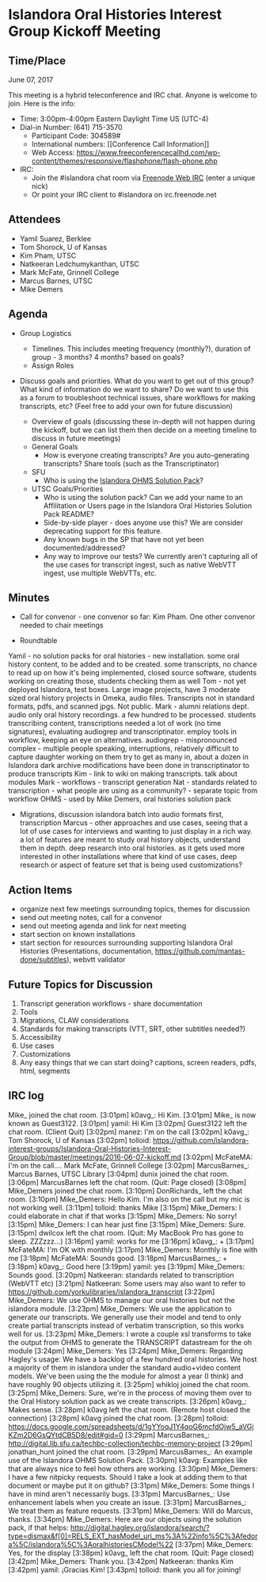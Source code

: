 # Islandora Oral Histories Interest Group Kickoff Meeting

## Time/Place

June 07, 2017

This meeting is a hybrid teleconference and IRC chat. Anyone is welcome to join. Here is the info:
* Time: 3:00pm-4:00pm Eastern Daylight Time US (UTC-4)
* Dial-in Number: (641) 715-3570
  * Participant Code: 304589#
  * International numbers: [[Conference Call Information]]
  * Web Access: https://www.freeconferencecallhd.com/wp-content/themes/responsive/flashphone/flash-phone.php
* IRC:
  * Join the #islandora chat room via [Freenode Web IRC](http://webchat.freenode.net/) (enter a unique nick)
  * Or point your IRC client to #islandora on irc.freenode.net


## Attendees
* Yamil Suarez, Berklee
* Tom Shorock, U of Kansas
* Kim Pham, UTSC
* Natkeeran Ledchumykanthan, UTSC
* Mark McFate, Grinnell College
* Marcus Barnes, UTSC
* Mike Demers

## Agenda

* Group Logistics
   * Timelines. This includes meeting frequency (monthly?),  duration of group - 3 months? 4 months? based on goals?
   * Assign Roles

* Discuss goals and priorities. What do you want to get out of this group? What kind of information do we want to share? Do we want to use this as a forum to troubleshoot technical issues, share workflows for making transcripts, etc? (Feel free to add your own for future discussion)
   * Overview of goals (discussing these in-depth will not happen during the kickoff, but we can list them then decide on a meeting timeline to discuss in future meetings)
   * General Goals
      * How is everyone creating transcripts? Are you auto-generating transcripts? Share tools (such as the Transcriptinator)
   * SFU
      * Who is using the [Islandora OHMS Solution Pack](https://github.com/ubermichael/islandora_solution_pack_ohms)?
   * UTSC Goals/Priorities
      * Who is using the solution pack? Can we add your name to an Affilitation or Users page in the Islandora Oral Histories Solution Pack README?
      * Side-by-side player - does anyone use this? We are consider deprecating support for this feature.
      * Any known bugs in the SP that have not yet been documented/addressed?
      * Any way to improve our tests? We currently aren't capturing all of the use cases for transcript ingest, such as native WebVTT ingest, use multiple WebVTTs, etc.

## Minutes

* Call for convenor - one convenor so far: Kim Pham. One other convenor needed to chair meetings

* Roundtable

Yamil - no solution packs for oral histories - new installation. some oral history content, to be added and to be created. some transcripts, no chance to read up on how it's being implemented, closed source software, students working on creating those, students checking them as well
Tom - not yet deployed Islandora, test boxes. Large image projects, have 3 moderate sized oral history projects in Omeka, audio files. Transcripts not in standard formats, pdfs, and scanned jpgs. Not public.
Mark - alumni relations dept. audio only oral history recordings. a few hundred to be processed. students transcribing content, transcriptions needed a lot of work (no time signatures), evaluating audiogrep and transcriptinator. employ tools in workflow, keeping an eye on alternatives.
audiogrep - mispronounced
complex - multiple people speaking, interruptions, relatively difficult to capture
daughter working on them try to get as many in, about a dozen in Islandora dark archive
modifications have been done in transcriptinator to produce transcripts
Kim - link to wiki on making transcripts. talk about modules
Mark - workflows - transcript generation
Nat - standards related to transcription - what people are using as a community? - separate topic from workflow
OHMS - used by Mike Demers, oral histories solution pack
- Migrations, discussion islandora batch into audio formats first, transcription
Marcus - other approaches and use cases, seeing that a lot of use cases for interviews and wanting to just display in a rich way. a lot of features are meant to study oral history objects, understand them in depth. deep research into oral histories. as it gets used more interested in other installations where that kind of use cases, deep research or aspect of feature set that is being used
customizations?


## Action Items
* organize next few meetings surrounding topics, themes for discussion
* send out meeting notes, call for a convenor
* send out meeting agenda and link for next meeting
* start section on known installations
* start section for resources surrounding supporting Islandora Oral Histories (Presentations, documentation, https://github.com/mantas-done/subtitles), webvtt validator


## Future Topics for Discussion

1. Transcript generation workflows - share documentation
1. Tools
1. Migrations, CLAW considerations
1. Standards for making transcripts (VTT, SRT, other subtitles needed?)
1. Accessibility
1. Use cases
1. Customizations
1. Any easy things that we can start doing? captions, screen readers, pdfs, html, segments


## IRC log

Mike_ joined the chat room.
[3:01pm] k0avg_: Hi Kim.
[3:01pm] Mike_ is now known as Guest3122.
[3:01pm] yamil: Hi Kim
[3:02pm] Guest3122 left the chat room. (Client Quit)
[3:02pm] manez: I'm on the call
[3:02pm] k0avg_: Tom Shorock, U of Kansas
[3:02pm] tolloid: https://github.com/islandora-interest-groups/Islandora-Oral-Histories-Interest-Group/blob/master/meetings/2016-06-07-kickoff.md
[3:02pm] McFateMA: I'm on the call.... Mark McFate, Grinnell College
[3:02pm] MarcusBarnes_: Marcus Barnes, UTSC Library
[3:04pm] dunix joined the chat room.
[3:06pm] MarcusBarnes left the chat room. (Quit: Page closed)
[3:08pm] Mike_Demers joined the chat room.
[3:10pm] DonRichards_ left the chat room.
[3:10pm] Mike_Demers: Hello Kim. I'm also on the call but my mic is not working well.
[3:11pm] tolloid: thanks Mike
[3:15pm] Mike_Demers: I could elaborate in chat if that works
[3:15pm] Mike_Demers: No sorry!
[3:15pm] Mike_Demers: I can hear just fine
[3:15pm] Mike_Demers: Sure.
[3:15pm] dwilcox left the chat room. (Quit: My MacBook Pro has gone to sleep. ZZZzzz…)
[3:16pm] yamil: works for me
[3:16pm] k0avg_: +
[3:17pm] McFateMA: I'm OK with monthly
[3:17pm] Mike_Demers: Monthly is fine with me
[3:18pm] McFateMA: Sounds good.
[3:18pm] MarcusBarnes_: +
[3:18pm] k0avg_: Good here
[3:19pm] yamil: yes
[3:19pm] Mike_Demers: Sounds good.
[3:20pm] Natkeeran: standards related to transcription (WebVTT etc)
[3:21pm] Natkeeran: Some users may also want to refer to  https://github.com/yorkulibraries/islandora_transcript
[3:22pm] Mike_Demers: We use OHMS to manage our oral histories but not the islandora module.
[3:23pm] Mike_Demers: We use the application to generate our transcripts. We generally use their model and tend to only create partial transcripts instead of verbatim transcription, so this works well for us.
[3:23pm] Mike_Demers: I wrote a couple xsl transforms to take the output from OHMS to generate the TRANSCRIPT datastream for the oh module
[3:24pm] Mike_Demers: Yes
[3:24pm] Mike_Demers: Regarding Hagley's usage: We have a backlog of a few hundred oral histories. We host a majority of them in islandora under the standard audio+video content models. We've been using the the module for almost a year (I think) and have roughly 90 objects utilizing it.
[3:25pm] whikloj joined the chat room.
[3:25pm] Mike_Demers: Sure, we're in the process of moving them over to the Oral History solution pack as we create transcripts.
[3:26pm] k0avg_: Makes sense.
[3:28pm] k0avg left the chat room. (Remote host closed the connection)
[3:28pm] k0avg joined the chat room.
[3:28pm] tolloid: https://docs.google.com/spreadsheets/d/1gYYoqJ1Y4qoG6mcfdOjw5_aVGjKZm2D6GsQYtdCB5D8/edit#gid=0
[3:29pm] MarcusBarnes_: http://digital.lib.sfu.ca/techbc-collection/techbc-memory-project
[3:29pm] jonathan_hunt joined the chat room.
[3:29pm] MarcusBarnes_: An example use of the Islandora OHMS Solution Pack.
[3:30pm] k0avg: Examples like that are always nice to feel how others are working.
[3:30pm] Mike_Demers: I have a few nitpicky requests. Should I take a look at adding them to that document or maybe put it on github?
[3:31pm] Mike_Demers: Some things I have in mind aren't necessarily bugs.
[3:31pm] MarcusBarnes_: Use enhancement labels when you create an issue.
[3:31pm] MarcusBarnes_: We treat them as feature requests.
[3:31pm] Mike_Demers: Will do Marcus, thanks.
[3:34pm] Mike_Demers: Here are our objects using the solution pack, if that helps: http://digital.hagley.org/islandora/search/?type=dismax&f[0]=RELS_EXT_hasModel_uri_ms%3A%22info%5C%3Afedora%5C/islandora%5C%3AoralhistoriesCModel%22
[3:37pm] Mike_Demers: Yes, for the display
[3:38pm] k0avg_ left the chat room. (Quit: Page closed)
[3:42pm] Mike_Demers: Thank you.
[3:42pm] Natkeeran: thanks Kim
[3:42pm] yamil: ¡Gracias Kim!
[3:43pm] tolloid: thank you all for joining!
